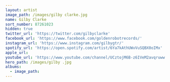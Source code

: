 ```yaml
---
layout: artist
image_path: /images/gilby clarke.jpg
name: Gilby Clarke
sort_number: 87261023
hidden: true
twitter_url: 'https://twitter.com/gilbyclarke'
facebook_url: 'https://www.facebook.com/goldenrobotrecords/'
instagram_url: 'https://www.instagram.com/gilbygtr/'
spotify_url: 'https://open.spotify.com/artist/6Ya7kAthUWvVuSQBX0oIMx'
apple_url:
youtube_url: 'https://www.youtube.com/channel/UCztojM6B-z6IVeM2avqruww'
hero_path: /images/gilby .jpg
albums:
  - image_path:
---
```


